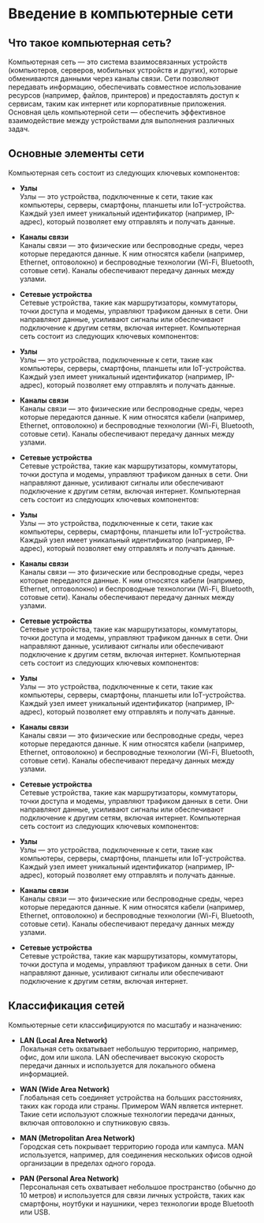 # Введение в компьютерные сети

<h2 id="what-is-network">Что такое компьютерная сеть?</h2>

Компьютерная сеть — это система взаимосвязанных устройств (компьютеров, серверов, мобильных устройств и других), которые обмениваются данными через каналы связи. Сети позволяют передавать информацию, обеспечивать совместное использование ресурсов (например, файлов, принтеров) и предоставлять доступ к сервисам, таким как интернет или корпоративные приложения. Основная цель компьютерной сети — обеспечить эффективное взаимодействие между устройствами для выполнения различных задач.

<h2 id="network-elements">Основные элементы сети</h2>

Компьютерная сеть состоит из следующих ключевых компонентов:

- **Узлы**  
  Узлы — это устройства, подключенные к сети, такие как компьютеры, серверы, смартфоны, планшеты или IoT-устройства. Каждый узел имеет уникальный идентификатор (например, IP-адрес), который позволяет ему отправлять и получать данные.

- **Каналы связи**  
  Каналы связи — это физические или беспроводные среды, через которые передаются данные. К ним относятся кабели (например, Ethernet, оптоволокно) и беспроводные технологии (Wi-Fi, Bluetooth, сотовые сети). Каналы обеспечивают передачу данных между узлами.

- **Сетевые устройства**  
  Сетевые устройства, такие как маршрутизаторы, коммутаторы, точки доступа и модемы, управляют трафиком данных в сети. Они направляют данные, усиливают сигналы или обеспечивают подключение к другим сетям, включая интернет.
  Компьютерная сеть состоит из следующих ключевых компонентов:

- **Узлы**  
  Узлы — это устройства, подключенные к сети, такие как компьютеры, серверы, смартфоны, планшеты или IoT-устройства. Каждый узел имеет уникальный идентификатор (например, IP-адрес), который позволяет ему отправлять и получать данные.

- **Каналы связи**  
  Каналы связи — это физические или беспроводные среды, через которые передаются данные. К ним относятся кабели (например, Ethernet, оптоволокно) и беспроводные технологии (Wi-Fi, Bluetooth, сотовые сети). Каналы обеспечивают передачу данных между узлами.

- **Сетевые устройства**  
  Сетевые устройства, такие как маршрутизаторы, коммутаторы, точки доступа и модемы, управляют трафиком данных в сети. Они направляют данные, усиливают сигналы или обеспечивают подключение к другим сетям, включая интернет.
  Компьютерная сеть состоит из следующих ключевых компонентов:

- **Узлы**  
  Узлы — это устройства, подключенные к сети, такие как компьютеры, серверы, смартфоны, планшеты или IoT-устройства. Каждый узел имеет уникальный идентификатор (например, IP-адрес), который позволяет ему отправлять и получать данные.

- **Каналы связи**  
  Каналы связи — это физические или беспроводные среды, через которые передаются данные. К ним относятся кабели (например, Ethernet, оптоволокно) и беспроводные технологии (Wi-Fi, Bluetooth, сотовые сети). Каналы обеспечивают передачу данных между узлами.

- **Сетевые устройства**  
  Сетевые устройства, такие как маршрутизаторы, коммутаторы, точки доступа и модемы, управляют трафиком данных в сети. Они направляют данные, усиливают сигналы или обеспечивают подключение к другим сетям, включая интернет.
  Компьютерная сеть состоит из следующих ключевых компонентов:

- **Узлы**  
  Узлы — это устройства, подключенные к сети, такие как компьютеры, серверы, смартфоны, планшеты или IoT-устройства. Каждый узел имеет уникальный идентификатор (например, IP-адрес), который позволяет ему отправлять и получать данные.

- **Каналы связи**  
  Каналы связи — это физические или беспроводные среды, через которые передаются данные. К ним относятся кабели (например, Ethernet, оптоволокно) и беспроводные технологии (Wi-Fi, Bluetooth, сотовые сети). Каналы обеспечивают передачу данных между узлами.

- **Сетевые устройства**  
  Сетевые устройства, такие как маршрутизаторы, коммутаторы, точки доступа и модемы, управляют трафиком данных в сети. Они направляют данные, усиливают сигналы или обеспечивают подключение к другим сетям, включая интернет.
  Компьютерная сеть состоит из следующих ключевых компонентов:

- **Узлы**  
  Узлы — это устройства, подключенные к сети, такие как компьютеры, серверы, смартфоны, планшеты или IoT-устройства. Каждый узел имеет уникальный идентификатор (например, IP-адрес), который позволяет ему отправлять и получать данные.

- **Каналы связи**  
  Каналы связи — это физические или беспроводные среды, через которые передаются данные. К ним относятся кабели (например, Ethernet, оптоволокно) и беспроводные технологии (Wi-Fi, Bluetooth, сотовые сети). Каналы обеспечивают передачу данных между узлами.

- **Сетевые устройства**  
  Сетевые устройства, такие как маршрутизаторы, коммутаторы, точки доступа и модемы, управляют трафиком данных в сети. Они направляют данные, усиливают сигналы или обеспечивают подключение к другим сетям, включая интернет.

<h2 id="network-types">Классификация сетей</h2>

Компьютерные сети классифицируются по масштабу и назначению:

- **LAN (Local Area Network)**  
  Локальная сеть охватывает небольшую территорию, например, офис, дом или школа. LAN обеспечивает высокую скорость передачи данных и используется для локального обмена информацией.

- **WAN (Wide Area Network)**  
  Глобальная сеть соединяет устройства на больших расстояниях, таких как города или страны. Примером WAN является интернет. Такие сети используют сложные технологии передачи данных, включая оптоволокно и спутниковую связь.

- **MAN (Metropolitan Area Network)**  
  Городская сеть покрывает территорию города или кампуса. MAN используется, например, для соединения нескольких офисов одной организации в пределах одного города.

- **PAN (Personal Area Network)**  
  Персональная сеть охватывает небольшое пространство (обычно до 10 метров) и используется для связи личных устройств, таких как смартфоны, ноутбуки и наушники, через технологии вроде Bluetooth или USB.
